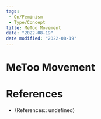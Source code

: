 ```yaml
---
tags:
 - On/Feminism
 - Type/Concept
title: MeToo Movement
date: "2022-08-19"
date modified: "2022-08-19"
---
```


# MeToo Movement

# References
- (References:: undefined)
